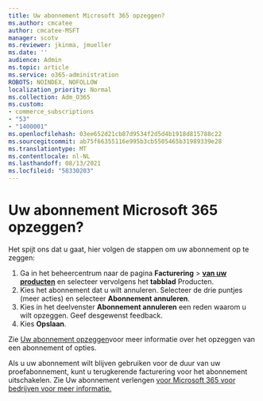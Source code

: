 ```yaml
---
title: Uw abonnement Microsoft 365 opzeggen?
ms.author: cmcatee
author: cmcatee-MSFT
manager: scotv
ms.reviewer: jkinma, jmueller
ms.date: ''
audience: Admin
ms.topic: article
ms.service: o365-administration
ROBOTS: NOINDEX, NOFOLLOW
localization_priority: Normal
ms.collection: Adm_O365
ms.custom:
- commerce_subscriptions
- "53"
- "1400001"
ms.openlocfilehash: 03ee652d21cb87d9534f2d5d4b1918d815788c22
ms.sourcegitcommit: ab75f66355116e995b3cb5505465b31989339e28
ms.translationtype: MT
ms.contentlocale: nl-NL
ms.lasthandoff: 08/13/2021
ms.locfileid: "58330203"
---
```

# <a name="canceling-your-microsoft-365-subscription"></a>Uw abonnement Microsoft 365 opzeggen?

Het spijt ons dat u gaat, hier volgen de stappen om uw abonnement op te zeggen:

1. Ga in het beheercentrum naar de pagina **Facturering**  >  **[van uw producten](https://go.microsoft.com/fwlink/p/?linkid=842054)** en selecteer vervolgens het **tabblad** Producten.
2. Kies het abonnement dat u wilt annuleren. Selecteer de drie puntjes (meer acties) en selecteer **Abonnement annuleren**.
3. Kies in het deelvenster **Abonnement annuleren** een reden waarom u wilt opzeggen. Geef desgewenst feedback.
4. Kies **Opslaan**.

Zie [Uw abonnement opzeggen](https://docs.microsoft.com/microsoft-365/commerce/subscriptions/cancel-your-subscription)voor meer informatie over het opzeggen van een abonnement of opties.

Als u uw abonnement wilt blijven gebruiken voor de duur van uw proefabonnement, kunt u terugkerende facturering voor het abonnement uitschakelen. Zie Uw abonnement verlengen [voor Microsoft 365 voor bedrijven voor meer informatie.](https://docs.microsoft.com/microsoft-365/commerce/subscriptions/renew-your-subscription)